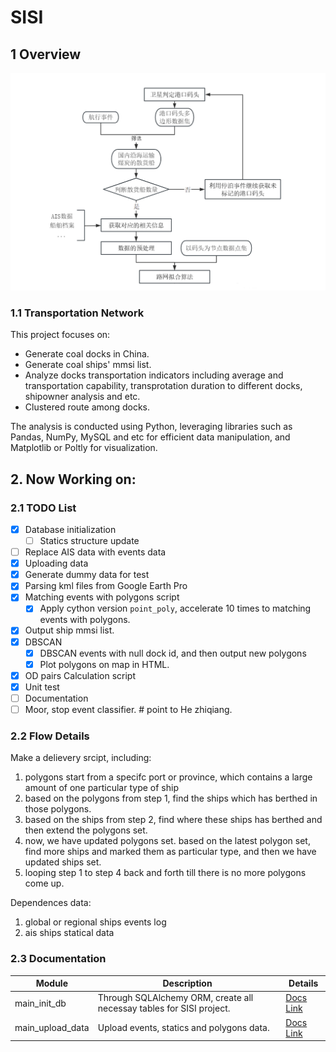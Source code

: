 # SISI

## 1 Overview

![roadmap](dataflow_roadmap.png)

### 1.1 Transportation Network
This project focuses on:
- Generate coal docks in China.
- Generate coal ships' mmsi list.
- Analyze docks transportation indicators including average and transportation capability, transprotation duration to different docks, shipowner analysis and etc.
- Clustered route among docks.

The analysis is conducted using Python, leveraging libraries such as Pandas, NumPy, MySQL and etc for efficient data manipulation, and Matplotlib or Poltly for visualization.

## 2. Now Working on:

### 2.1 TODO List

- [x] Database initialization  
  - [ ] Statics structure update
- [ ] Replace AIS data with events data
- [x] Uploading data
- [x] Generate dummy data for test
- [x] Parsing kml files from Google Earth Pro
- [x] Matching events with polygons script  
  - [x] Apply cython version `point_poly`, accelerate 10 times to matching events with polygons.
- [x] Output ship mmsi list.
- [x] DBSCAN  
  - [x] DBSCAN events with null dock id, and then output new polygons  
  - [x] Plot polygons on map in HTML.
- [x] OD pairs Calculation script
- [x] Unit test
- [ ] Documentation
- [ ] Moor, stop event classifier.  # point to He zhiqiang.

### 2.2 Flow Details
Make a delievery srcipt, including:
1. polygons start from a specifc port or province, which contains a large amount of one particular type of ship
2. based on the polygons from step 1, find the ships which has berthed in those polygons.
3. based on the ships from step 2, find where these ships has berthed and then extend the polygons set.
4. now, we have updated polygons set. based on the latest polygon set, find more ships and marked them as particular type, and then we have updated ships set.
5. looping step 1 to step 4 back and forth till there is no more polygons come up.

Dependences data:
1. global or regional ships events log
2. ais ships statical data

### 2.3 Documentation

| Module           | Description                                                          | Details                                                                   |
|------------------|----------------------------------------------------------------------|---------------------------------------------------------------------------|
| main_init_db     | Through SQLAlchemy ORM, create all necessay tables for SISI project. | [Docs Link](./core/python/infrastructure/README.md#main_init_db)              |
| main_upload_data | Upload events, statics and polygons data.                            | [Docs Link]()
